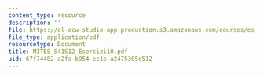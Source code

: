 ```yaml
---
content_type: resource
description: ''
file: https://ol-ocw-studio-app-production.s3.amazonaws.com/courses/es-s41-speak-italian-with-your-mouth-full-spring-2012/67f74482a2fab954ec1ea2475305d512_MITES_S41S12_Esercizi10.pdf
file_type: application/pdf
resourcetype: Document
title: MITES_S41S12_Esercizi10.pdf
uid: 67f74482-a2fa-b954-ec1e-a2475305d512
---
```

